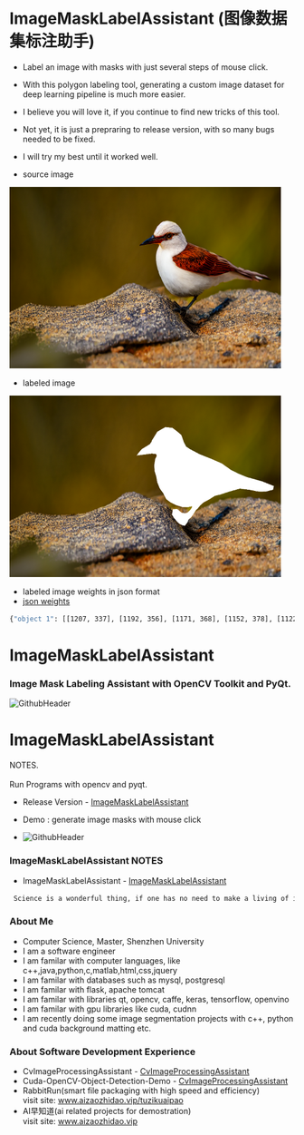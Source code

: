 # ImageMaskLabelAssistant (图像数据集标注助手)
- Label an image with masks with just several steps of mouse click.<br>
- With this polygon labeling tool, generating a custom image dataset for deep learning pipeline is much more easier. <br>
- I believe you will love it, if you continue to find new tricks of this tool. <br>
- Not yet, it is just a prepraring to release version, with so many bugs needed to be fixed. <br>
- I will try my best until it worked well.<br>

- source image 
<img width="480" height="320" src="https://github.com/Think-Big-Do-Small/ImageMaskLabelAssistant/blob/main/test/00023-860479971.png"/>  

- labeled image 
<img width="480" height="320" src="https://github.com/Think-Big-Do-Small/ImageMaskLabelAssistant/blob/main/test/00023-860479971_label.png"/> 

- labeled image weights in json format 
- [json weights](https://github.com/Think-Big-Do-Small/ImageMaskLabelAssistant/blob/main/test/00023-860479971_label.json)

```bash
{"object 1": [[1207, 337], [1192, 356], [1171, 368], [1152, 378], [1122, 394], [1094, 422], [1080, 440], [1111, 436], [1160, 431], [1208, 425], [1244, 429], [1250, 442], [1237, 465], [1228, 513], [1232, 556], [1245, 593], [1254, 636], [1274, 680], [1305, 718], [1330, 761], [1366, 784], [1417, 806], [1466, 818], [1511, 820], [1550, 813], [1546, 827], [1531, 843], [1511, 860], [1488, 866], [1459, 860], [1423, 834], [1387, 835], [1379, 875], [1399, 902], [1426, 930], [1445, 943], [1465, 952], [1487, 957], [1509, 933], [1518, 911], [1539, 896], [1565, 865], [1581, 842], [1598, 829], [1618, 807], [1646, 785], [1692, 764], [1743, 736], [1784, 728], [1865, 705], [1955, 683], [2046, 693], [2096, 702], [2129, 706], [2174, 705], [2237, 691], [2243, 665], [2146, 631], [2013, 599], [1943, 574], [1880, 547], [1802, 499], [1723, 469], [1616, 432], [1530, 393], [1498, 374], [1480, 344], [1458, 290], [1422, 263], [1382, 237], [1323, 232], [1289, 248], [1254, 266]]}

```


# ImageMaskLabelAssistant
### Image Mask Labeling Assistant with OpenCV Toolkit and PyQt.

![GithubHeader](https://github.com/Think-Big-Do-Small/ImageMaskLabelAssistant/blob/main/image_label_demo.gif)
# ImageMaskLabelAssistant
NOTES. <br><br>
Run Programs with opencv and pyqt. 

- Release Version - [ImageMaskLabelAssistant](http://www.aizaozhidao.vip/tuzikuaipao)

- Demo : generate image masks with mouse click 
- ![GithubHeader](https://github.com/Think-Big-Do-Small/ImageMaskLabelAssistant/blob/main/image_label_demo.gif) <br>


### ImageMaskLabelAssistant NOTES  
- ImageMaskLabelAssistant - [ImageMaskLabelAssistant](https://github.com/Think-Big-Do-Small/ImageMaskLabelAssistant/blob/main/image_label_demo.gif)
```bash
 Science is a wonderful thing, if one has no need to make a living of it.     ——  by 爱因斯坦

```

### About Me 
- Computer Science, Master, Shenzhen University
- I am a software engineer 
- I am familar with computer languages, like c++,java,python,c,matlab,html,css,jquery
- I am familar with databases such as mysql, postgresql
- I am familar with flask, apache tomcat
- I am familar with libraries qt, opencv, caffe, keras, tensorflow, openvino
- I am familar with gpu libraries like cuda, cudnn
- I am recently doing some image segmentation projects with c++, python and cuda background matting etc. <br> 

### About Software Development Experience
- CvImageProcessingAssistant - [CvImageProcessingAssistant](https://github.com/Think-Big-Do-Small/CvImageProcessingAssistant) <br>
- Cuda-OpenCV-Object-Detection-Demo - [CvImageProcessingAssistant](https://github.com/Think-Big-Do-Small/Cuda-OpenCV-Object-Detection-Demo)<br> 
- RabbitRun(smart file packaging with high speed and efficiency)  <br> 
visit site: www.aizaozhidao.vip/tuzikuaipao 
- AI早知道(ai related projects for demostration) <br> 
visit site: www.aizaozhidao.vip 

